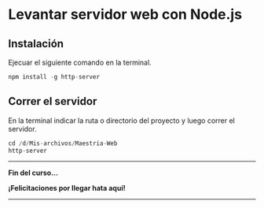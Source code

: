 # Levantar servidor web con Node.js

## Instalación

Ejecuar el siguiente comando en la terminal.

```py
npm install -g http-server
```

## Correr el servidor

En la terminal indicar la ruta o directorio del proyecto y luego correr el servidor.


```py
cd /d/Mis-archivos/Maestria-Web
http-server
```

---

**Fin del curso...**

**¡Felicitaciones por llegar hata aquí!**

---
